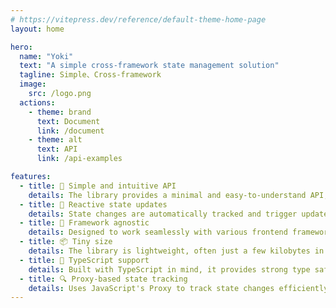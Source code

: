 ```yaml
---
# https://vitepress.dev/reference/default-theme-home-page
layout: home

hero:
  name: "Yoki"
  text: "A simple cross-framework state management solution"
  tagline: Simple、Cross-framework
  image:
    src: /logo.png
  actions:
    - theme: brand
      text: Document
      link: /document
    - theme: alt
      text: API
      link: /api-examples

features:
  - title: 🎯 Simple and intuitive API
    details: The library provides a minimal and easy-to-understand API, reducing the learning curve and making state management straightforward. Developers can quickly integrate and use it without complex setup.
  - title: 🔄 Reactive state updates
    details: State changes are automatically tracked and trigger updates only when necessary. This ensures efficient re-renders and improves performance without requiring manual optimizations.
  - title: 🎨 Framework agnostic
    details: Designed to work seamlessly with various frontend frameworks like React, Vue, Svelte, and SolidJS. It allows developers to use the same state management logic across different environments.
  - title: 📦 Tiny size
    details: The library is lightweight, often just a few kilobytes in size, ensuring fast loading times and minimal impact on bundle size. Ideal for projects where performance and efficiency are priorities.
  - title: 💪 TypeScript support
    details: Built with TypeScript in mind, it provides strong type safety, better developer experience, and improved maintainability by catching errors early during development.
  - title: 🔍 Proxy-based state tracking
    details: Uses JavaScript's Proxy to track state changes efficiently at a deep level. This allows for automatic reactivity, eliminating the need for manual subscriptions or immutable state structures.
---
```

